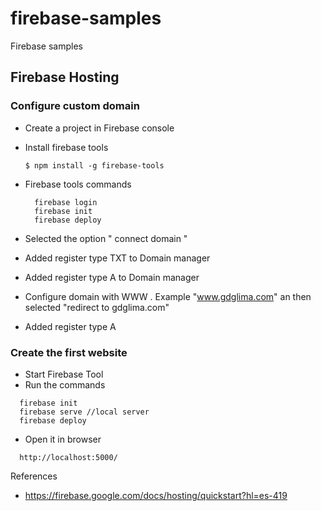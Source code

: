 # firebase-samples
Firebase samples

## Firebase Hosting

### Configure custom domain
- Create a project in Firebase console
- Install firebase tools 

  ```
  $ npm install -g firebase-tools
  ```
  
- Firebase tools commands

  ```
    firebase login
    firebase init
    firebase deploy
  ```
- Selected the option " connect domain "

- Added register type TXT to Domain manager

- Added register type A to Domain manager

- Configure domain with WWW . Example "www.gdglima.com" an then selected "redirect to gdglima.com"

- Added register type A

### Create the first website

- Start Firebase Tool
- Run the commands

```
  firebase init
  firebase serve //local server
  firebase deploy
```
- Open it in browser

```
  http://localhost:5000/
```

References

- https://firebase.google.com/docs/hosting/quickstart?hl=es-419
